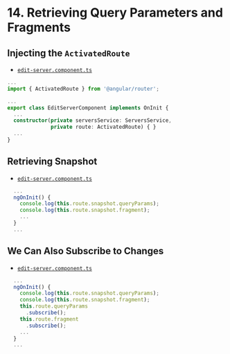 # 14. Retrieving Query Parameters and Fragments

## Injecting the `ActivatedRoute`

- [`edit-server.component.ts`](../../routing-app/src/app/servers/edit-server/edit-server.component.ts)

```ts
...
import { ActivatedRoute } from '@angular/router';

...
export class EditServerComponent implements OnInit {
  ...
  constructor(private serversService: ServersService,
              private route: ActivatedRoute) { }
  ...
}
```

## Retrieving Snapshot

- [`edit-server.component.ts`](../../routing-app/src/app/servers/edit-server/edit-server.component.ts)

```ts
  ...
  ngOnInit() {
    console.log(this.route.snapshot.queryParams);
    console.log(this.route.snapshot.fragment);
    ...
  }
  ...
```

## We Can Also Subscribe to Changes

- [`edit-server.component.ts`](../../routing-app/src/app/servers/edit-server/edit-server.component.ts)

```ts
  ...
  ngOnInit() {
    console.log(this.route.snapshot.queryParams);
    console.log(this.route.snapshot.fragment);
    this.route.queryParams
      .subscribe();
    this.route.fragment
      .subscribe();
    ...
  }
  ...
```
